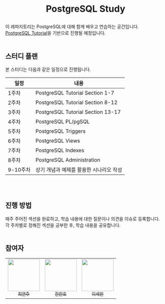 # <p align="center">PostgreSQL Study</p> 
이 레파지토리는 PostgreSQL에 대해 함께 배우고 연습하는 공간입니다.  
[PostgreSQL Tutorial](https://www.postgresqltutorial.com/)을 기반으로 진행될 예정입니다.
<br><br>

## 스터디 플랜
본 스터디는 다음과 같은 일정으로 진행됩니다.  

| 일정  | 내용                                 |
|----|------------------------------------|
| 1주차 | PostgreSQL Tutorial Section 1-7   |
| 2주차 | PostgreSQL Tutorial Section 8-12  |
| 3주차 | PostgreSQL Tutorial Section 13-17 |
| 4주차 | PostgreSQL PL/pgSQL                |
| 5주차 | PostgreSQL Triggers                |
| 6주차 | PostgreSQL Views                   |
| 7주차 | PostgreSQL Indexes                 |
| 8주차 | PostgreSQL Administration          |
| 9-10주차 | 상기 개념과 예제를 활용한 시나리오 작성 |

<br><br>
## 진행 방법
매주 주어진 섹션을 완료하고, 학습 내용에 대한 질문이나 의견을 이슈로 등록합니다.  
각 주차별로 정해진 섹션을 공부한 후, 학습 내용을 공유합니다.
<br><br>

## 참여자
<table>
    <td align="center"><a href="https://github.com/yeonjoochoi"><img src="https://github.com/yeonjoochoi.png" width="100px;" /><br /><sub>최연주</sub></a><br /></td>
    <td align="center"><a href="https://github.com/ChanoJeon"><img src="https://github.com/ChanoJeon.png" width="100px;" /><br /><sub>전찬호</sub></a><br /></td>
    <td align="center"><a href="https://github.com/sehyun-DBA"><img src="https://github.com/sehyun-DBA.png" width="100px;" /><br /><sub>이세현</sub></a><br /></td>
</table>
